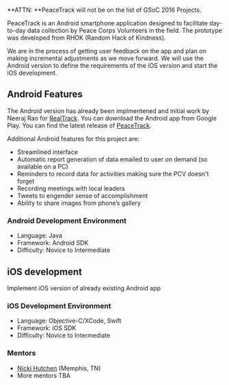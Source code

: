 **ATTN: **PeaceTrack will not be on the list of GSoC 2016 Projects.

PeaceTrack is an Android smartphone application designed to facilitate day-to-day data collection by Peace Corps Volunteers in the field. The prototype was developed from RHOK (Random Hack of Kindness). 

We are in the process of getting user feedback on the app and plan on making incremental adjustments as we move forward. We will use the Android version to define the requirements of the iOS version and start the iOS development.

## Android Features

The Android version has already been implmentened and initial work by Neeraj Rao for [RealTrack](https://github.com/neeraj2608/realtrack). You can download the Android app from Google Play. You can find the latest release of [PeaceTrack](https://github.com/PeaceCorps/peacetrack-readme).

Additional Android features for this project are:
* Streamlined interface
* Automatic report generation of data emailed to user on demand (so available on a PC)
* Reminders to record data for activities making sure the PCV doesn't forget
* Recording meetings with local leaders
* Tweets to engender sense of accomplishment
* Ability to share images from phone’s gallery

### Android Development Environment

* Language: Java 
* Framework: Android SDK
* Difficulty: Novice to Intermediate

## iOS development
Implement iOS version of already existing Android app

### iOS Development Environment
* Language: Objective-C/XCode, Swift
* Framework: iOS SDK
* Difficulty: Novice to Intermediate

### Mentors
* [Nicki Hutchen](https://www.linkedin.com/pub/nicki-hutchens/14/96a/361) (Memphis, TN)
* More mentors TBA

